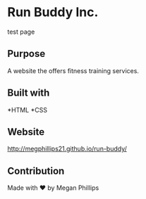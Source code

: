 # Run Buddy Inc.
test page 

## Purpose
A website the offers fitness training services.

## Built with 
*HTML
*CSS

## Website
http://megphillips21.github.io/run-buddy/

## Contribution
Made with ❤️ by Megan Phillips
